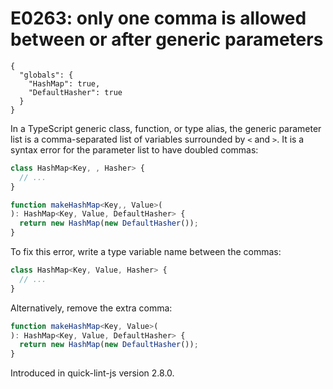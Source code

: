# E0263: only one comma is allowed between or after generic parameters

```config-for-examples
{
  "globals": {
    "HashMap": true,
    "DefaultHasher": true
  }
}
```

In a TypeScript generic class, function, or type alias, the generic parameter
list is a comma-separated list of variables surrounded by `<` and `>`. It is a
syntax error for the parameter list to have doubled commas:

```typescript
class HashMap<Key, , Hasher> {
  // ...
}

function makeHashMap<Key,, Value>(
): HashMap<Key, Value, DefaultHasher> {
  return new HashMap(new DefaultHasher());
}
```

To fix this error, write a type variable name between the commas:

```typescript
class HashMap<Key, Value, Hasher> {
  // ...
}
```

Alternatively, remove the extra comma:

```typescript
function makeHashMap<Key, Value>(
): HashMap<Key, Value, DefaultHasher> {
  return new HashMap(new DefaultHasher());
}
```

Introduced in quick-lint-js version 2.8.0.
